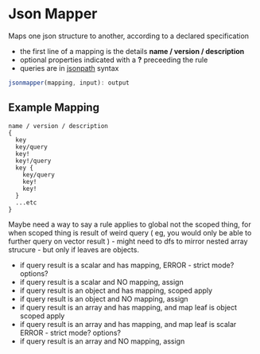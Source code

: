 # Json Mapper

Maps one json structure to another, according to a declared specification

- the first line of a mapping is the details **name / version / description**
- optional properties indicated with a **?** preceeding the rule
- queries are in [jsonpath](https://www.npmjs.com/package/jsonpath) syntax

```typescript
jsonmapper(mapping, input): output
```

## Example Mapping

```text
name / version / description
{
  key
  key/query
  key!
  key!/query
  key {
    key/query
    key!
    key!
  }
  ...etc
}
```

Maybe need a way to say a rule applies to global not the scoped thing, for when scoped thing is result of weird query ( eg, you would only be able to further query on vector result ) - might need to dfs to mirror nested array strucure - but only if leaves are objects.

- if query result is a scalar and has mapping, ERROR - strict mode? options?
- if query result is a scalar and NO mapping, assign
- if query result is an object and has mapping, scoped apply
- if query result is an object and NO mapping, assign
- if query result is an array and has mapping, and map leaf is object scoped apply
- if query result is an array and has mapping, and map leaf is scalar ERROR - strict mode? options?
- if query result is an array and NO mapping, assign
